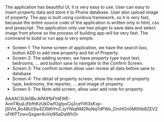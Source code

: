 
The application has beautiful UI, it is very easy to use. User can easy to insert property data and store it to Phone database. User also upload image of property. The app is built using cordova framework, so it is very fast, because the entire source code of the application is written only in html, css and javascript. The application only use two plugin to save data and select image from phone so the process of building app will be very fast. The command to build or run app is very simple.


-	Screen 1: The home screen of application, we have the search box, button ADD to add new property and list of Property.
-	Screen 2: The adding screen, we have property type input text, bedrooms, … and button save to navigate to the Confirm Screen.
-	Screen 3: The confirm screen allow user review all data before save to database
-	Screen 4: The detail of property screen, show the name of property type, bedrooms, the reporter, … and image of property.
-	Screen 5: The Note add screen, allow user add note for property.

AAAACSUk0Bs:APA91bFhtEWE-AonTRjujLiEbfhKzUkOwfOgtpxCq2ceYiIfi3sKxp-jSlVH_8o48Ul3Is4ZXMhYnCJyYNlqNM2RuNqTdPWo_DmHOn0M0Hb8ZEV2uFtKPTzwvQxgwr4uVst95aDqWhOr

